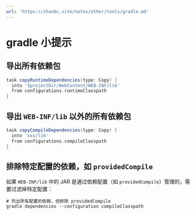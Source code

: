 ```yaml
---
url: 'https://zhaobc.site/notes/other/tools/gradle.md'
---
```

# gradle 小提示

## 导出所有依赖包

```groovy
task copyRuntimeDependencies(type: Copy) {
  into '$projectDir/WebContent/WEB-INF/lib'
  from configurations.runtimeClasspath
}
```

## 导出 `WEB-INF/lib` 以外的所有依赖包

```groovy
task copyCompileDependencies(type: Copy) {
  into 'xxx/lib'
  from configurations.compileClasspath
}
```

## 排除特定配置的依赖，如 `providedCompile`

如果 `WEB-INF/lib` 中的 JAR 是通过依赖配置（如 `providedCompile`）管理的，需要过滤掉特定配置：

```shell
# 列出所有配置的依赖，但排除 providedCompile
gradle dependencies --configuration compileClasspath
```
